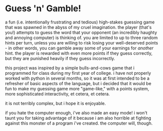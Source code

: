 # Guess 'n' Gamble! 
a fun (i.e. intentionally frustrating and tedious) high-stakes guessing game that was spawned in the abyss of my cruel imagination. the player (that's you!) attempts to guess the word that your opponent (an incredibly haughty and annoying computer) is thinking of. you are limited to up to three random hints per turn, unless you are willing to risk losing your well-deserved points - in other words, you can gamble away some of your earnings for *another* hint. the player is rewarded with even more points if they guess correctly, but they are punished heavily if they guess incorrectly.  

this project was inspired by a simple bulls-and-cows game that i programmed for class during my first year of college. i have not properly worked with python in several months, so it was at first intended to be a refresher of basic aspects of the language, but i decided that it would be fun to make my guessing game more "game-like," with a points system, more sophisticated interactivity, et cetera, et cetera. 

it is not terribly complex, but i hope it is enjoyable. 

if you hate the computer enough, i've also made an easy mode! i won't taunt you for taking advantage of it because i am also horrible at fighting against this monster of a program i've created. the computer will, though. 
